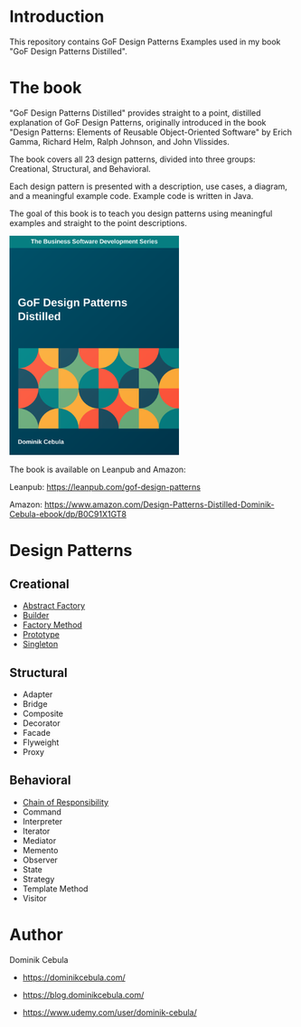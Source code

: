 # Introduction

This repository contains GoF Design Patterns Examples used in my book "GoF Design Patterns Distilled".

# The book

"GoF Design Patterns Distilled" provides straight to a point, distilled explanation of GoF Design Patterns, originally
introduced in the book "Design Patterns: Elements of Reusable Object-Oriented Software" by Erich Gamma, Richard Helm,
Ralph Johnson, and John Vlissides.

The book covers all 23 design patterns, divided into three groups: Creational, Structural, and Behavioral.

Each design pattern is presented with a description, use cases, a diagram, and a meaningful example code. Example code
is written in Java.

The goal of this book is to teach you design patterns using meaningful examples and straight to the point descriptions.

<img alt="GoF Design Patterns Distilled Book Cover" src="img/cover.svg" width="300"/>

The book is available on Leanpub and Amazon:

Leanpub: https://leanpub.com/gof-design-patterns

Amazon: https://www.amazon.com/Design-Patterns-Distilled-Dominik-Cebula-ebook/dp/B0C91X1GT8

# Design Patterns

## Creational

* [Abstract Factory](src/main/java/com/dominikcebula/edu/design/patterns/creational/abstractfactory)
* [Builder](src/main/java/com/dominikcebula/edu/design/patterns/creational/builder)
* [Factory Method](src/main/java/com/dominikcebula/edu/design/patterns/creational/factory/method)
* [Prototype](src/main/java/com/dominikcebula/edu/design/patterns/creational/prototype)
* [Singleton](src/main/java/com/dominikcebula/edu/design/patterns/creational/singleton)

## Structural

* Adapter
* Bridge
* Composite
* Decorator
* Facade
* Flyweight
* Proxy

## Behavioral

* [Chain of Responsibility](src/main/java/com/dominikcebula/edu/design/patterns/behavioral/chain/of/responsibility)
* Command
* Interpreter
* Iterator
* Mediator
* Memento
* Observer
* State
* Strategy
* Template Method
* Visitor

# Author

Dominik Cebula

* https://dominikcebula.com/

* https://blog.dominikcebula.com/

* https://www.udemy.com/user/dominik-cebula/

